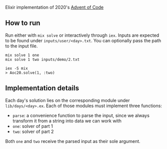 Elixir implementation of 2020's [Advent of Code](adventofcode.com)

## How to run

Run either with `mix solve` or interactively through `iex`. Inputs are expected to be found under `inputs/user/<day>.txt`. You can optionally pass the path to the input file.

```
mix solve 1 one
mix solve 1 two inputs/demo/2.txt
```
```
iex -S mix
> Aoc20.solve(1, :two)
```

## Implementation details

Each day's solution lies on the corresponding module under `lib/days/<day>.ex`. Each of those modules must implement three functions:
* `parse`: a convenience function to parse the input, since we always transform it from a string into data we can work with
* `one`: solver of part 1
* `two`: solver of part 2

Both `one` and `two` receive the parsed input as their sole argument.